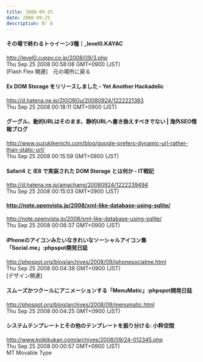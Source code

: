```yaml
---
title: 2008-09-25
date: 2008-09-25
description: B! 8
---
```


#### その場で終わるトゥイーン3種｜_level0.KAYAC
http://level0.cuppy.co.jp/2008/09/3.php<br>
Thu Sep 25 2008 00:58:08 GMT+0900 (JST)<br>
[Flash Flex 関連]　元の場所に戻る


####  Ex DOM Storage をリリースしました - Yet Another Hackadelic
http://d.hatena.ne.jp/ZIGOROu/20080924/1222221363<br>
Thu Sep 25 2008 00:18:11 GMT+0900 (JST)<br>


#### グーグル、動的URLはそのまま、静的URLへ書き換えすべきでない | 海外SEO情報ブログ
http://www.suzukikenichi.com/blog/google-prefers-dynamic-url-rather-than-static-url/<br>
Thu Sep 25 2008 00:15:59 GMT+0900 (JST)<br>


####  Safari4 と IE8 で実装された DOM Storage とは何か - IT戦記
http://d.hatena.ne.jp/amachang/20080924/1222239494<br>
Thu Sep 25 2008 00:15:03 GMT+0900 (JST)<br>


#### http://note.openvista.jp/2008/xml-like-database-using-sqlite/
http://note.openvista.jp/2008/xml-like-database-using-sqlite/<br>
Thu Sep 25 2008 00:06:37 GMT+0900 (JST)<br>


#### iPhoneのアイコンみたいなきれいなソーシャルアイコン集「Social.me」:phpspot開発日誌
http://phpspot.org/blog/archives/2008/09/iphonesocialme.html<br>
Thu Sep 25 2008 00:04:38 GMT+0900 (JST)<br>
[デザイン関連]


#### スムーズかつクールにアニメーションする「MenuMatic」:phpspot開発日誌
http://phpspot.org/blog/archives/2008/09/menumatic.html<br>
Thu Sep 25 2008 00:04:25 GMT+0900 (JST)<br>


#### システムテンプレートとその他のテンプレートを振り分ける: 小粋空間
http://www.koikikukan.com/archives/2008/09/24-012345.php<br>
Thu Sep 25 2008 00:00:57 GMT+0900 (JST)<br>
MT Movable Type


